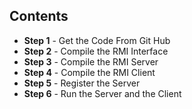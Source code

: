 
## Contents

* **Step 1** - Get the Code From Git Hub
* **Step 2** - Compile the RMI Interface
* **Step 3** - Compile the RMI Server
* **Step 4** - Compile the RMI Client
* **Step 5** - Register the Server
* **Step 6** - Run the Server and the Client